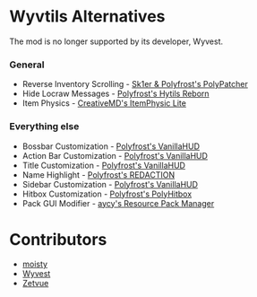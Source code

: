 # Wyvtils Alternatives

The mod is no longer supported by its developer, Wyvest.

### General

* Reverse Inventory Scrolling - [Sk1er & Polyfrost's PolyPatcher](https://modrinth.com/mod/patcher)
* Hide Locraw Messages - [Polyfrost's Hytils Reborn](https://modrinth.com/mod/hytils)
* Item Physics - [CreativeMD's ItemPhysic Lite](https://www.curseforge.com/minecraft/mc-mods/itemphysic-lite/files?version=1.8.9)

### Everything else
* Bossbar Customization - [Polyfrost's VanillaHUD](https://modrinth.com/mod/vanillahud)
* Action Bar Customization - [Polyfrost's VanillaHUD](https://modrinth.com/mod/vanillahud)
* Title Customization - [Polyfrost's VanillaHUD](https://modrinth.com/mod/vanillahud)
* Name Highlight - [Polyfrost's REDACTION](https://modrinth.com/mod/redaction)
* Sidebar Customization - [Polyfrost's VanillaHUD](https://modrinth.com/mod/vanillahud)
* Hitbox Customization - [Polyfrost's PolyHitbox](https://modrinth.com/mod/hitbox)
* Pack GUI Modifier - [aycy's Resource Pack Manager](https://skyclient-files.pages.dev/Resource_Pack_Manager_1.2.jar)

# Contributors

* [moisty](https://github.com/Mqisty)
* [Wyvest](https://github.com/Wyvest)
* [Zetvue](https://zetvue.github.io)

